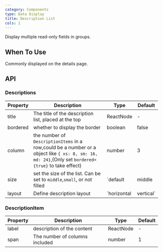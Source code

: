 ```yaml
---
category: Components
type: Data Display
title: Description List
cols: 1
---
```


Display multiple read-only fields in groups.

## When To Use

Commonly displayed on the details page.

## API

### Descriptions

| Property | Description | Type | Default |
| --- | --- | --- | --- |
| title | The title of the description list, placed at the top | ReactNode | - |
| bordered | whether to display the border | boolean | false |
| column | the number of `DescriptionItems` in a row,could be a number or a object like `{ xs: 8, sm: 16, md: 24}`,(Only set `bordered={true}` to take effect) | number | 3 |
| size | set the size of the list. Can be set to `middle`,`small`, or not filled | `default | middle | small` | false |
| layout | Define description layout | `horizontal | vertical` | `horizontal` |

### DescriptionItem

| Property | Description                    | Type      | Default |
| -------- | ------------------------------ | --------- | ------- |
| label    | description of the content     | ReactNode | -       |
| span     | The number of columns included | number    | 1       |
